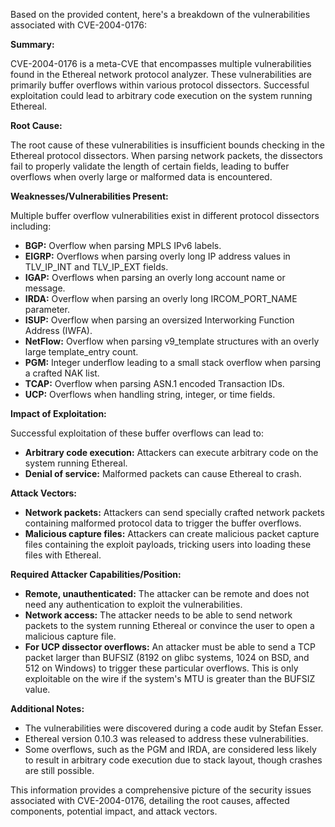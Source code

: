 Based on the provided content, here's a breakdown of the vulnerabilities associated with CVE-2004-0176:

**Summary:**

CVE-2004-0176 is a meta-CVE that encompasses multiple vulnerabilities found in the Ethereal network protocol analyzer. These vulnerabilities are primarily buffer overflows within various protocol dissectors. Successful exploitation could lead to arbitrary code execution on the system running Ethereal.

**Root Cause:**

The root cause of these vulnerabilities is insufficient bounds checking in the Ethereal protocol dissectors. When parsing network packets, the dissectors fail to properly validate the length of certain fields, leading to buffer overflows when overly large or malformed data is encountered.

**Weaknesses/Vulnerabilities Present:**

Multiple buffer overflow vulnerabilities exist in different protocol dissectors including:

*   **BGP:** Overflow when parsing MPLS IPv6 labels.
*   **EIGRP:** Overflows when parsing overly long IP address values in TLV_IP_INT and TLV_IP_EXT fields.
*   **IGAP:** Overflows when parsing an overly long account name or message.
*   **IRDA:** Overflow when parsing an overly long IRCOM\_PORT\_NAME parameter.
*   **ISUP:** Overflow when parsing an oversized Interworking Function Address (IWFA).
*   **NetFlow:** Overflow when parsing v9\_template structures with an overly large template\_entry count.
*   **PGM:** Integer underflow leading to a small stack overflow when parsing a crafted NAK list.
*   **TCAP:** Overflow when parsing ASN.1 encoded Transaction IDs.
*  **UCP:** Overflows when handling string, integer, or time fields.

**Impact of Exploitation:**

Successful exploitation of these buffer overflows can lead to:

*   **Arbitrary code execution:** Attackers can execute arbitrary code on the system running Ethereal.
*   **Denial of service:** Malformed packets can cause Ethereal to crash.

**Attack Vectors:**

*   **Network packets:** Attackers can send specially crafted network packets containing malformed protocol data to trigger the buffer overflows.
*   **Malicious capture files:** Attackers can create malicious packet capture files containing the exploit payloads, tricking users into loading these files with Ethereal.

**Required Attacker Capabilities/Position:**

*   **Remote, unauthenticated:** The attacker can be remote and does not need any authentication to exploit the vulnerabilities.
*   **Network access:** The attacker needs to be able to send network packets to the system running Ethereal or convince the user to open a malicious capture file.
*   **For UCP dissector overflows:** An attacker must be able to send a TCP packet larger than BUFSIZ (8192 on glibc systems, 1024 on BSD, and 512 on Windows) to trigger these particular overflows. This is only exploitable on the wire if the system's MTU is greater than the BUFSIZ value.

**Additional Notes:**

* The vulnerabilities were discovered during a code audit by Stefan Esser.
* Ethereal version 0.10.3 was released to address these vulnerabilities.
* Some overflows, such as the PGM and IRDA, are considered less likely to result in arbitrary code execution due to stack layout, though crashes are still possible.

This information provides a comprehensive picture of the security issues associated with CVE-2004-0176, detailing the root causes, affected components, potential impact, and attack vectors.
